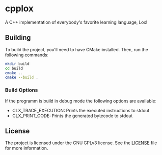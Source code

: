 # cpplox

A C++ implementation of everybody's favorite learning language, Lox!

## Building

To build the project, you'll need to have CMake installed. Then, run the following commands:

```bash
mkdir build
cd build
cmake ..
cmake --build .
```

### Build Options

If the programm is build in debug mode the following options are available:

* CLX_TRACE_EXECUTION: Prints the executed instructions to stdout
* CLX_PRINT_CODE: Prints the generated bytecode to stdout

## License

The project is licensed under the GNU GPLv3 license. See the [LICENSE](LICENSE) file for more information.
